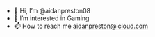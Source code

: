 - 👋 Hi, I’m @aidanpreston08
- 👀 I’m interested in Gaming
- 📫 How to reach me aidanpreston@icloud.com
